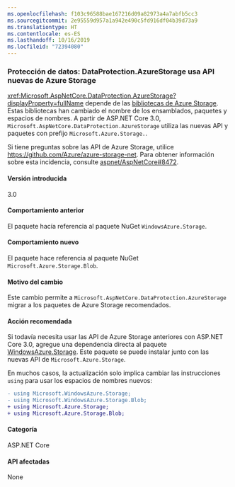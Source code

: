 ```yaml
---
ms.openlocfilehash: f103c96588bae167216d09a82973a4a7abfb5cc3
ms.sourcegitcommit: 2e95559d957a1a942e490c5fd916df04b39d73a9
ms.translationtype: HT
ms.contentlocale: es-ES
ms.lasthandoff: 10/16/2019
ms.locfileid: "72394080"
---
```

### <a name="data-protection-dataprotectionazurestorage-uses-new-azure-storage-apis"></a>Protección de datos: DataProtection.AzureStorage usa API nuevas de Azure Storage

<xref:Microsoft.AspNetCore.DataProtection.AzureStorage?displayProperty=fullName> depende de las [bibliotecas de Azure Storage](https://github.com/Azure/azure-storage-net). Estas bibliotecas han cambiado el nombre de los ensamblados, paquetes y espacios de nombres. A partir de ASP.NET Core 3.0, `Microsoft.AspNetCore.DataProtection.AzureStorage` utiliza las nuevas API y paquetes con prefijo `Microsoft.Azure.Storage.`.

Si tiene preguntas sobre las API de Azure Storage, utilice <https://github.com/Azure/azure-storage-net>. Para obtener información sobre esta incidencia, consulte [aspnet/AspNetCore#8472](https://github.com/aspnet/AspNetCore/issues/8472).

#### <a name="version-introduced"></a>Versión introducida

3.0

#### <a name="old-behavior"></a>Comportamiento anterior

El paquete hacía referencia al paquete NuGet `WindowsAzure.Storage`.

#### <a name="new-behavior"></a>Comportamiento nuevo

El paquete hace referencia al paquete NuGet `Microsoft.Azure.Storage.Blob`.

#### <a name="reason-for-change"></a>Motivo del cambio

Este cambio permite a `Microsoft.AspNetCore.DataProtection.AzureStorage` migrar a los paquetes de Azure Storage recomendados.

#### <a name="recommended-action"></a>Acción recomendada

Si todavía necesita usar las API de Azure Storage anteriores con ASP.NET Core 3.0, agregue una dependencia directa al paquete [WindowsAzure.Storage](https://www.nuget.org/packages/WindowsAzure.Storage/). Este paquete se puede instalar junto con las nuevas API de `Microsoft.Azure.Storage`.

En muchos casos, la actualización solo implica cambiar las instrucciones `using` para usar los espacios de nombres nuevos:

```diff
- using Microsoft.WindowsAzure.Storage;
- using Microsoft.WindowsAzure.Storage.Blob;
+ using Microsoft.Azure.Storage;
+ using Microsoft.Azure.Storage.Blob;
```

#### <a name="category"></a>Categoría

ASP.NET Core

#### <a name="affected-apis"></a>API afectadas

None

<!-- 

#### Affected APIs

Not detectable via API analysis

-->
